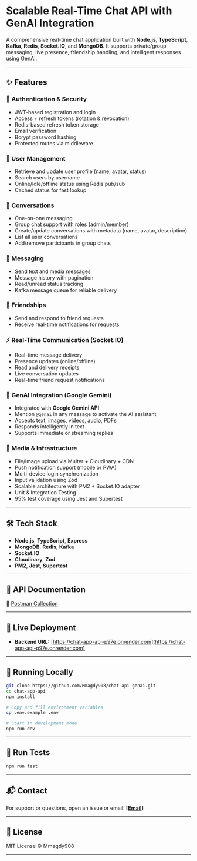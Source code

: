 # Scalable Real-Time Chat API with GenAI Integration

A comprehensive real-time chat application built with **Node.js**, **TypeScript**, **Kafka**, **Redis**, **Socket.IO**, and **MongoDB**. It supports private/group messaging, live presence, friendship handling, and intelligent responses using GenAI.

---

## ✨ Features

### 🔐 Authentication & Security

- JWT-based registration and login
- Access + refresh tokens (rotation & revocation)
- Redis-based refresh token storage
- Email verification
- Bcrypt password hashing
- Protected routes via middleware

### 👤 User Management

- Retrieve and update user profile (name, avatar, status)
- Search users by username
- Online/Idle/offline status using Redis pub/sub
- Cached status for fast lookup

### 💬 Conversations

- One-on-one messaging
- Group chat support with roles (admin/member)
- Create/update conversations with metadata (name, avatar, description)
- List all user conversations
- Add/remove participants in group chats

### 📨 Messaging

- Send text and media messages
- Message history with pagination
- Read/unread status tracking
- Kafka message queue for reliable delivery

### 🤝 Friendships

- Send and respond to friend requests
- Receive real-time notifications for requests

### ⚡ Real-Time Communication (Socket.IO)

- Real-time message delivery
- Presence updates (online/offline)
- Read and delivery receipts
- Live conversation updates
- Real-time friend request notifications

### 🤖 GenAI Integration (Google Gemini)

- Integrated with **Google Gemini API**
- Mention `@genai` in any message to activate the AI assistant
- Accepts text, images, videos, audio, PDFs
- Responds intelligently in text
- Supports immediate or streaming replies

### 📁 Media & Infrastructure

- File/image upload via Multer + Cloudinary + CDN
- Push notification support (mobile or PWA)
- Multi-device login synchronization
- Input validation using Zod
- Scalable architecture with PM2 + Socket.IO adapter
- Unit & Integration Testing
- 95% test coverage using Jest and Supertest

---

## 🛠 Tech Stack

- **Node.js**, **TypeScript**, **Express**
- **MongoDB**, **Redis**, **Kafka**
- **Socket.IO**
- **Cloudinary**, **Zod**
- **PM2**, **Jest**, **Supertest**

---

## 📄 API Documentation

🔗 [Postman Collection](https://documenter.getpostman.com/view/41198842/2sB34oBxMZ)

---

## 🚀 Live Deployment

- **Backend URL:** [https://chat-app-api-p97e.onrender.com](https://chat-app-api-p97e.onrender.com)

---

## 🧪 Running Locally

```bash
git clone https://github.com/Mmagdy908/chat-api-genai.git
cd chat-app-api
npm install

# Copy and fill environment variables
cp .env.example .env

# Start in development mode
npm run dev
```

---

## 🧪 Run Tests

```bash
npm run test
```

---

## 📬 Contact

For support or questions, open an issue or email: **\[[Email](mailto:ymmagdyfofo@gmail.com)]**

---

## 📝 License

MIT License © Mmagdy908

---
